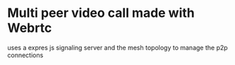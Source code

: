 # Multi peer video call made with Webrtc

uses a expres js signaling server and the mesh topology to manage the p2p connections
